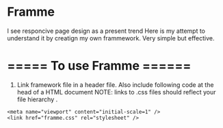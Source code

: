 Framme
======

I see responcive page design as a present trend
Here is my attempt to understand it by creatign my own frammework.
Very simple but effective. 



# ===== To use Framme ====== 
1) Link framework file in a header file.
Also include following code at the head of a HTML document 
NOTE: links to .css files should reflect your file hierarchy . 
```
<meta name="viewport" content="initial-scale=1" />		
<link href="framme.css" rel="stylesheet" />
```




